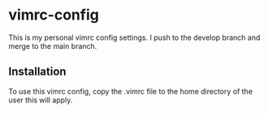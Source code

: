 # vimrc-config
This is my personal vimrc config settings. I push to the develop branch and merge to the main branch.

## Installation
To use this vimrc config, copy the .vimrc file to the home directory of the user this will apply.
